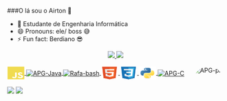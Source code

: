###O lá sou o Airton 👋

- 🌱 Estudante de Engenharia Informática
- 😄 Pronouns: ele/ boss 😅
- ⚡ Fun fact: Berdiano 😎

<div align="center">
  <a href="https://github.com/APG2000">
  <img height="150em" src="https://github-readme-stats.vercel.app/api?username=APG2000&show_icons=true&theme=dracula&include_all_commits=true&count_private=true"/>
  <img height="150em" src="https://github-readme-stats.vercel.app/api/top-langs/?username=APG2000&layout=compact&langs_count=7&theme=dracula"/>
</div>
  
  <div style="display: inline_block"><br>
  <img align="center" alt="APG-Js" height="30" width="40" src="https://raw.githubusercontent.com/devicons/devicon/master/icons/javascript/javascript-plain.svg">
  <img align="center" alt="APG-Java" height="30" width="40" src="https://cdn.jsdelivr.net/gh/devicons/devicon/icons/java/java-original.svg">
  <img align="center" alt="Rafa-bash" height="30" width="40" src="https://cdn.jsdelivr.net/gh/devicons/devicon/icons/bash/bash-original.svg">
  <img align="center" alt="APG-HTML" height="30" width="40" src="https://raw.githubusercontent.com/devicons/devicon/master/icons/html5/html5-original.svg">
  <img align="center" alt="APG-CSS" height="30" width="40" src="https://raw.githubusercontent.com/devicons/devicon/master/icons/css3/css3-original.svg">
  <img align="center" alt="APG-Python" height="30" width="40" src="https://raw.githubusercontent.com/devicons/devicon/master/icons/python/python-original.svg">
  <img align="center" alt="APG-C" height="30" width="40" src="https://cdn.jsdelivr.net/gh/devicons/devicon/icons/c/c-original.svg">
  <img align="right" alt="APG-pic" height="150" style="border-radius:50px;"src="https://c.tenor.com/UhggrmXbaGAAAAAC/discord-pfp-cool-discord-pfp.gif">
  
</div>
<div> 
  <br>
  <a href="https://www.instagram.com/_dovas_/" target="_blank"><img src="https://img.shields.io/badge/-Instagram-%23E4405F?style=for-the-badge&logo=instagram&logoColor=white" target="_blank"></a>
 	<a href="https://www.facebook.com/airton.moreira.940/" target="_blank"><img src="https://img.shields.io/badge/Facebook-1877F2?style=for-the-badge&logo=facebook&logoColor=white" target="_blank"></a>

</div>
  
